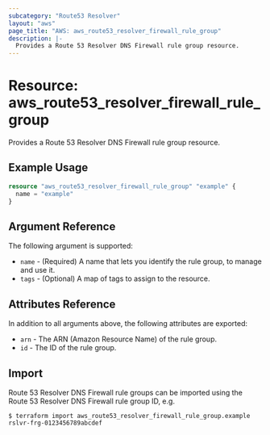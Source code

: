 ```yaml
---
subcategory: "Route53 Resolver"
layout: "aws"
page_title: "AWS: aws_route53_resolver_firewall_rule_group"
description: |-
  Provides a Route 53 Resolver DNS Firewall rule group resource.
---
```


# Resource: aws_route53_resolver_firewall_rule_group

Provides a Route 53 Resolver DNS Firewall rule group resource.

## Example Usage

```terraform
resource "aws_route53_resolver_firewall_rule_group" "example" {
  name = "example"
}
```

## Argument Reference

The following argument is supported:

* `name` - (Required) A name that lets you identify the rule group, to manage and use it.
* `tags` - (Optional) A map of tags to assign to the resource.

## Attributes Reference

In addition to all arguments above, the following attributes are exported:

* `arn` - The ARN (Amazon Resource Name) of the rule group.
* `id` - The ID of the rule group.

## Import

 Route 53 Resolver DNS Firewall rule groups can be imported using the Route 53 Resolver DNS Firewall rule group ID, e.g.

```
$ terraform import aws_route53_resolver_firewall_rule_group.example rslvr-frg-0123456789abcdef
```
